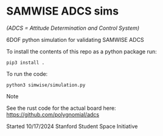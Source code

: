 # SAMWISE ADCS sims
*(ADCS = Attitude Determination and Control System)*

6DOF python simulation for validating SAMWISE ADCS

To install the contents of this repo as a python package run:
```
pip3 install .
```

To run the code:
```
python3 simwise/simulation.py
```

> [!NOTE]
> See the rust code for the actual board here:
> https://github.com/polygnomial/adcs

Started 10/17/2024
Stanford Student Space Initiative
